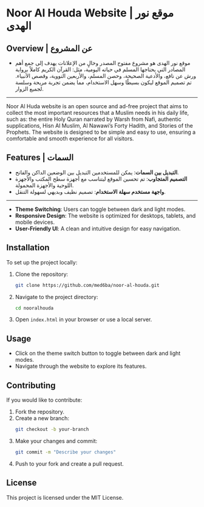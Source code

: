 # Noor Al Houda Website | موقع نور الهدى

## Overview | عن المشروع
- موقع نور الهدى هو مشروع مفتوح المصدر وخالٍ من الإعلانات يهدف إلى جمع أهم المصادر التي يحتاجها المسلم في حياته اليومية، مثل: القرآن الكريم كاملاً برواية ورش عن نافع، والأدعية الصحيحة، وحصن المسلم، والأربعين النووية، وقصص الأنبياء. تم تصميم الموقع ليكون بسيطًا وسهل الاستخدام، مما يضمن تجربة مريحة وسلسة لجميع الزوار.
---
Noor Al Huda website is an open source and ad-free project that aims to collect the most important resources that a Muslim needs in his daily life, such as: the entire Holy Quran narrated by Warsh from Nafi, authentic supplications, Hisn Al Muslim, Al Nawawi’s Forty Hadith, and Stories of the Prophets. The website is designed to be simple and easy to use, ensuring a comfortable and smooth experience for all visitors.

## Features | السمات
- **التبديل بين السمات**: يمكن للمستخدمين التبديل بين الوضعين الداكن والفاتح.
- **التصميم المتجاوب**: تم تحسين الموقع ليتناسب مع أجهزة سطح المكتب والأجهزة اللوحية والأجهزة المحمولة.
- **واجهة مستخدم سهلة الاستخدام**: تصميم نظيف وبديهي لسهولة التنقل.
---
- **Theme Switching**: Users can toggle between dark and light modes.
- **Responsive Design**: The website is optimized for desktops, tablets, and mobile devices.
- **User-Friendly UI**: A clean and intuitive design for easy navigation.

## Installation
To set up the project locally:

1. Clone the repository:
   ```sh
   git clone https://github.com/med6ba/noor-al-houda.git
   ```
2. Navigate to the project directory:
   ```sh
   cd nooralhouda
   ```
3. Open `index.html` in your browser or use a local server.

## 

## Usage
- Click on the theme switch button to toggle between dark and light modes.
- Navigate through the website to explore its features.

## Contributing
If you would like to contribute:
1. Fork the repository.
2. Create a new branch:
   ```sh
   git checkout -b your-branch
   ```
3. Make your changes and commit:
   ```sh
   git commit -m "Describe your changes"
   ```
4. Push to your fork and create a pull request.

## License
This project is licensed under the MIT License.
